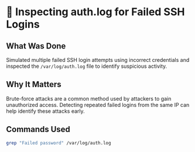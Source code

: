 # 🔐 Inspecting auth.log for Failed SSH Logins

## What Was Done

Simulated multiple failed SSH login attempts using incorrect credentials and inspected the `/var/log/auth.log` file to identify suspicious activity.

## Why It Matters

Brute-force attacks are a common method used by attackers to gain unauthorized access. Detecting repeated failed logins from the same IP can help identify these attacks early.

## Commands Used

```bash
grep "Failed password" /var/log/auth.log
